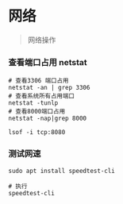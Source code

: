 # 网络
> 网络操作
### 查看端口占用 netstat
```shell script
# 查看3306 端口占用
netstat -an | grep 3306
# 查看系统所有占用端口
netstat -tunlp
# 查看8000端口占用
netstat -nap|grep 8000

lsof -i tcp:8080 
```
### 测试网速
```shell script
sudo apt install speedtest-cli

# 执行
speedtest-cli
```
